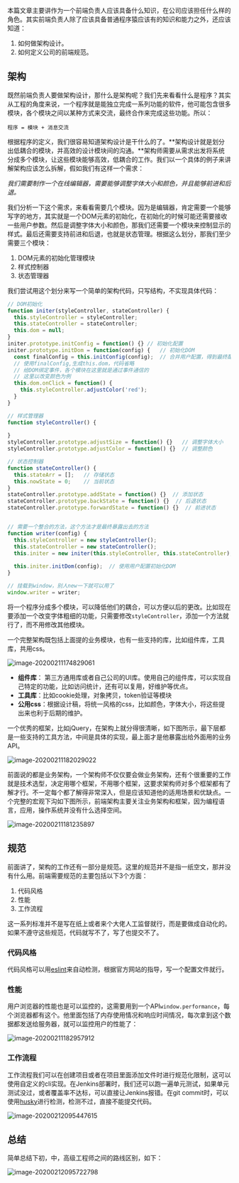 本篇文章主要讲作为一个前端负责人应该具备什么知识，在公司应该担任什么样的角色。其实前端负责人除了应该具备普通程序猿应该有的知识和能力之外，还应该知道：

1. 如何做架构设计。
2. 如何定义公司的前端规范。

## 架构

既然前端负责人要做架构设计，那什么是架构呢？我们先来看看什么是程序？其实从工程的角度来说，一个程序就是能独立完成一系列功能的软件，他可能包含很多模块，各个模块之间以某种方式来交流，最终合作来完成这些功能。所以：

```
程序 = 模块 + 消息交流
```

根据程序的定义，我们很容易知道架构设计是干什么的了。**架构设计就是划分出低耦合的模块，并高效的设计模块间的沟通。**架构师需要从需求出发将系统分成多个模块，让这些模块能够高效，低耦合的工作。我们以一个具体的例子来讲解架构应该怎么拆解，假如我们有这样一个需求：

*我们需要制作一个在线编辑器，需要能够调整字体大小和颜色，并且能够前进和后退。*

我们分析一下这个需求，来看看需要几个模块。因为是编辑器，肯定需要一个能够写字的地方，其实就是一个DOM元素的初始化，在初始化的时候可能还需要接收一些用户参数。然后是调整字体大小和颜色，那我们还需要一个模块来控制显示的样式。最后还需要支持前进和后退，也就是状态管理。根据这么划分，那我们至少需要三个模块：

1. DOM元素的初始化管理模块
2. 样式控制器
3. 状态管理器

我们尝试用这个划分来写一个简单的架构代码，只写结构，不实现具体代码：

```javascript
// DOM初始化
function initer(styleController, stateController) {
  this.styleController = styleController;
  this.stateController = stateController;
  this.dom = null;
}
initer.prototype.initConfig = function() {} // 初始化配置
initer.prototype.initDom = function(config) {   // 初始化DOM
  const finalConfig = this.initConfig(config);  // 合并用户配置，得到最终配置
  // 使用finalConfig,生成this.dom，代码省略
  // 给DOM绑定事件，各个模块在这里就是通过事件通信的
  // 这里以改变颜色为例
  this.dom.onClick = function() {   
    this.styleController.adjustColor('red');
  }
} 

// 样式管理器
function styleController() {
  
}
styleController.prototype.adjustSize = function() {}   // 调整字体大小
styleController.prototype.adjustColor = function() {}  // 调整颜色

// 状态控制器
function stateController() {
  this.stateArr = [];   // 存储状态
  this.nowState = 0;    // 当前状态
}
stateController.prototype.addState = function() {}  // 添加状态
stateController.prototype.backState = function() {}  // 后退状态
stateController.prototype.forwardState = function() {}  // 前进状态


// 需要一个整合的方法，这个方法才是最终暴露出去的方法
function writer(config) {
  this.styleController = new styleController();
  this.stateController = new stateController();
  this.initer = new initer(this.styleController, this.stateController);
  
  this.initer.initDom(config);  // 使用用户配置初始化DOM
}

// 挂载到window，别人new一下就可以用了
window.writer = writer;

```

将一个程序分成多个模块，可以降低他们的耦合，可以方便以后的更改。比如现在要添加一个改变字体粗细的功能，只需要修改`styleController`，添加一个方法就行了，而不用修改其他模块。

一个完整架构既包括上面提的业务模块，也有一些支持的库，比如组件库，工具库，共用css。

![image-20200211174829061](../../images/engineering/leader/image-20200211174829061.png)

- **组件库**： 第三方通用库或者自己公司的UI库。使用自己的组件库，可以实现自己特定的功能，比如访问统计，还有可以复用，好维护等优点。
- **工具库**：比如cookie处理，对象拷贝，token验证等模块
- **公用css**：根据设计稿，将统一风格的css，比如颜色，字体大小，将这些提出来也利于后期的维护。

一个优秀的框架，比如jQuery，在架构上就分得很清晰，如下图所示，最下层都是一些支持的工具方法，中间是具体的实现，最上面才是他暴露出给外面用的业务API。

![image-20200211182029022](../../images/engineering/leader/image-20200211182029022.png)

前面说的都是业务架构，一个架构师不仅仅要会做业务架构，还有个很重要的工作就是技术选型，决定用哪个框架，不用哪个框架，这要求架构师对多个框架都有了解才行。不一定每个都了解得非常深入，但是应该知道他的适用场景和优缺点。一个完整的宏观下沟如下图所示，前端架构主要关注业务架构和框架，因为编程语言，应用，操作系统并没有什么选择空间。

![image-20200211181235897](../../images/engineering/leader/image-20200211181235897.png)

## 规范

前面讲了，架构的工作还有一部分是规范。这里的规范并不是指一纸空文，那并没有什么用。前端需要规范的主要包括以下3个方面：

1. 代码风格
2. 性能
3. 工作流程

这一系列标准并不是写在纸上或者来个大佬人工监督就行，而是要做成自动化的。如果不遵守这些规范，代码就写不了，写了也提交不了。

### 代码风格

代码风格可以用[eslint](https://eslint.bootcss.com/)来自动检测，根据官方网站的指导，写一个配置文件就行。

### 性能

用户浏览器的性能也是可以监控的，这需要用到一个API`window.performance`，每个浏览器都有这个。他里面包括了内存使用情况和响应时间情况，每次拿到这个数据都发送给服务器，就可以监控用户的性能了：

![image-20200211182957912](../../images/engineering/leader/image-20200211182957912.png)

### 工作流程

工作流程我们可以在创建项目或者在项目里面添加文件时进行规范化限制，这可以使用自定义的cli实现。在Jenkins部署时，我们还可以跑一遍单元测试，如果单元测试没过，或者覆盖率不达标，可以直接让Jenkins报错。在git commit时，可以使用[husky](https://github.com/typicode/husky)进行检测，检测不过，直接不能提交代码。

![image-20200212095447615](../../images/engineering/leader/image-20200212095447615.png)

## 总结

简单总结下初，中，高级工程师之间的路线区别，如下：

![image-20200212095722798](../../images/engineering/leader/image-20200212095722798.png)

